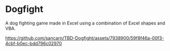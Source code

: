 # Dogfight 

A dog fighting game made in Excel using a combination of Excel shapes and VBA.

https://github.com/sancarn/TBD-Dogfight/assets/7938900/59f8f46a-00f3-4cbf-b0ec-bdd796c02970

